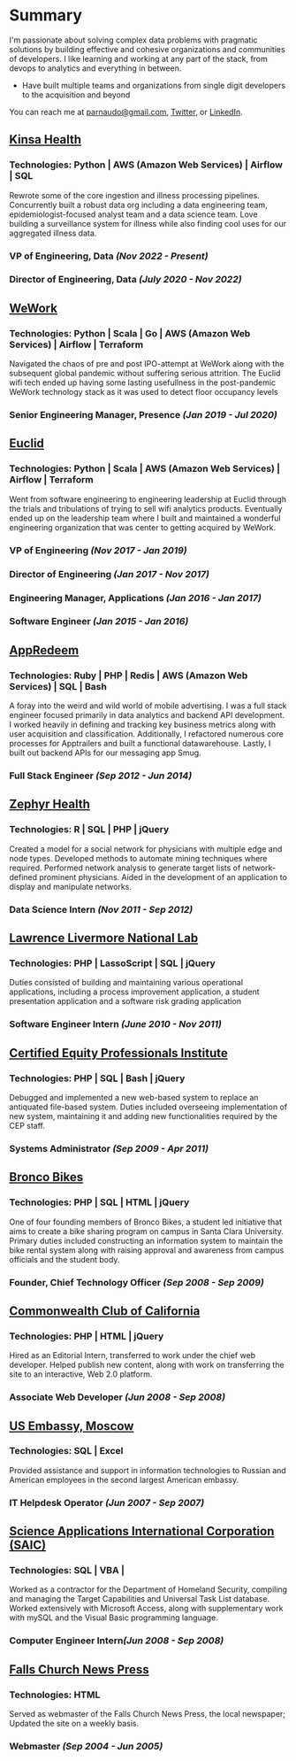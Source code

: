 # Summary
I'm passionate about solving complex data problems with pragmatic solutions by building effective and cohesive organizations and communities of developers. I like learning and working at any part of the stack, from devops to analytics and everything in between.
- Have built multiple teams and organizations from single digit developers to the acquisition and beyond

You can reach me at parnaudo@gmail.com, [Twitter](https://twitter.com/PaulArnaudo), or [LinkedIn](https://www.linkedin.com/in/paul-arnaudo/).

## [Kinsa Health](https://kinsahealth.com/)
### Technologies: Python | AWS (Amazon Web Services) | Airflow | SQL
Rewrote some of the core ingestion and illness processing pipelines. Concurrently built a robust data org including a data engineering team, epidemiologist-focused analyst team and a data science team. Love building a surveillance system for illness while also finding cool uses for our aggregated illness data.
### VP of Engineering, Data <i>(Nov 2022 - Present)</i>

### Director of Engineering, Data <i>(July 2020 - Nov 2022)</i>

## [WeWork](https://www.wework.com/)
### Technologies: Python | Scala | Go | AWS (Amazon Web Services) | Airflow | Terraform
Navigated the chaos of pre and post IPO-attempt at WeWork along with the subsequent global pandemic without suffering serious attrition. The Euclid wifi tech ended up having some lasting usefullness in the post-pandemic WeWork technology stack as it was used to detect floor occupancy levels
### Senior Engineering Manager, Presence <i>(Jan 2019 - Jul 2020)</i>

## [Euclid](https://www.wework.com/newsroom/wework-acquires-spatial-analytics-leader-euclid)
### Technologies: Python | Scala | AWS (Amazon Web Services) | Airflow | Terraform
Went from software engineering to engineering leadership at Euclid through the trials and tribulations of trying to sell wifi analytics products. Eventually ended up on the leadership team where I built and maintained a wonderful engineering organization that was center to getting acquired by WeWork.
### VP of Engineering <i>(Nov 2017 - Jan 2019)</i>
### Director of Engineering <i>(Jan 2017 - Nov 2017)</i>

### Engineering Manager, Applications <i>(Jan 2016 - Jan 2017)</i>

### Software Engineer <i>(Jan 2015 - Jan 2016)</i>

## [AppRedeem](https://www.marketscreener.com/quote/stock/PERK-INC-23145576/news/Perk-Acquires-AppRedeem-Inc-an-Innovator-in-Mobile-Rewarded-Video-in-an-All-Stock-Transaction-21074877/)
### Technologies: Ruby | PHP | Redis | AWS (Amazon Web Services) | SQL | Bash
A foray into the weird and wild world of mobile advertising. I was a full stack engineer focused primarily in data analytics and backend API development. I worked heavily in defining and tracking key business metrics along with user acquisition and classification. Additionally, I refactored numerous core processes for Apptrailers and built a functional datawarehouse. Lastly, I built out backend APIs for our messaging app Smug.
### Full Stack Engineer <i>(Sep 2012 - Jun 2014)</i>

## [Zephyr Health](https://www.anjusoftware.com/press-release/press-releases-1921/)
### Technologies: R | SQL | PHP | jQuery
Created a model for a social network for physicians with multiple edge and node types. Developed methods to automate mining techniques where required. Performed network analysis to generate target lists of network-defined prominent physicians. Aided in the development of an application to display and manipulate networks. 
### Data Science Intern <i>(Nov 2011 - Sep 2012)</i>

## [Lawrence Livermore National Lab](https://www.llnl.gov/)
### Technologies: PHP | LassoScript | SQL | jQuery
Duties consisted of building and maintaining various operational applications, including a process improvement application, a student presentation application and a software risk grading application
### Software Engineer Intern <i>(June 2010 - Nov 2011)</i>

## [Certified Equity Professionals Institute](https://www.scu.edu/business/cepi/)
### Technologies: PHP | SQL | Bash | jQuery
Debugged and implemented a new web-based system to replace an antiquated file-based system. Duties included overseeing implementation of new system, maintaining it and adding new functionalities required by the CEP staff.
### Systems Administrator <i>(Sep 2009 - Apr 2011)</i>

## [Bronco Bikes](https://www.thesantaclara.org/scusounds/seniors-team-up-to-create-bronco-bikes)
### Technologies: PHP | SQL | HTML | jQuery
One of four founding members of Bronco Bikes, a student led initiative that aims to create a bike sharing program on campus in Santa Clara University. Primary duties included constructing an information system to maintain the bike rental system along with raising approval and awareness from campus officials and the student body.
### Founder, Chief Technology Officer <i>(Sep 2008 - Sep 2009)</i>

## [Commonwealth Club of California](https://www.commonwealthclub.org/)
### Technologies: PHP | HTML | jQuery
Hired as an Editorial Intern, transferred to work under the chief web developer. Helped publish new content, along with work on transferring the site to an interactive, Web 2.0 platform.
### Associate Web Developer <i>(Jun 2008 - Sep 2008)</i>

## [US Embassy, Moscow](https://ru.usembassy.gov/embassy-consulates/moscow/)
### Technologies: SQL | Excel
Provided assistance and support in information technologies to Russian and American employees in the second largest American embassy.
### IT Helpdesk Operator <i>(Jun 2007 - Sep 2007)</i>

## [Science Applications International Corporation (SAIC)](https://www.saic.com/)
### Technologies: SQL | VBA | 
Worked as a contractor for the Department of Homeland Security, compiling and managing the Target Capabilities and Universal Task List database. Worked extensively with Microsoft Access, along with supplementary work with mySQL and the Visual Basic programming language.
### Computer Engineer Intern<i>(Jun 2008 - Sep 2008)</i>

## [Falls Church News Press](https://www.fcnp.com/)
### Technologies: HTML 
Served as webmaster of the Falls Church News Press, the local newspaper; Updated the site on a weekly basis.
### Webmaster <i>(Sep 2004 - Jun 2005)</i>








